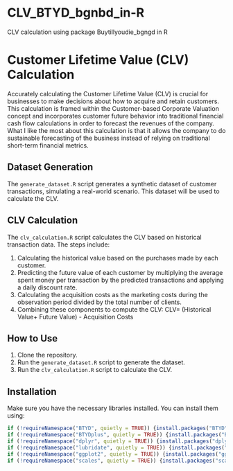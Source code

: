 # CLV_BTYD_bgnbd_in-R
CLV calculation using package Buytillyoudie_bgngd in R 
# Customer Lifetime Value (CLV) Calculation

Accurately calculating the Customer Lifetime Value (CLV) is crucial for businesses to make decisions about how to acquire and retain customers. This calculation is framed within the Customer-based Corporate Valuation concept and incorporates customer future behavior into traditional financial cash flow calculations in order to forecast the revenues of the company. What I like the most about this calculation is that it allows the company to do sustainable forecasting of the business instead of relying on traditional short-term financial metrics.

## Dataset Generation

The `generate_dataset.R` script generates a synthetic dataset of customer transactions, simulating a real-world scenario. This dataset will be used to calculate the CLV.

## CLV Calculation

The `clv_calculation.R` script calculates the CLV based on historical transaction data. The steps include:
1. Calculating the historical value based on the purchases made by each customer.
2. Predicting the future value of each customer by multiplying the average spent money per transaction by the predicted transactions and applying a daily discount rate.
3. Calculating the acquisition costs as the marketing costs during the observation period divided by the total number of clients.
4. Combining these components to compute the CLV: CLV= (Historical Value+ Future Value) - Acquisition Costs

## How to Use

1. Clone the repository.
2. Run the `generate_dataset.R` script to generate the dataset.
3. Run the `clv_calculation.R` script to calculate the CLV.

## Installation

Make sure you have the necessary libraries installed. You can install them using:

```R
if (!requireNamespace("BTYD", quietly = TRUE)) {install.packages("BTYD")}
if (!requireNamespace("BTYDplus", quietly = TRUE)) {install.packages("BTYDplus")}
if (!requireNamespace("dplyr", quietly = TRUE)) {install.packages("dplyr")}
if (!requireNamespace("lubridate", quietly = TRUE)) {install.packages("lubridate")}
if (!requireNamespace("ggplot2", quietly = TRUE)) {install.packages("ggplot2")}
if (!requireNamespace("scales", quietly = TRUE)) {install.packages("scales")}
